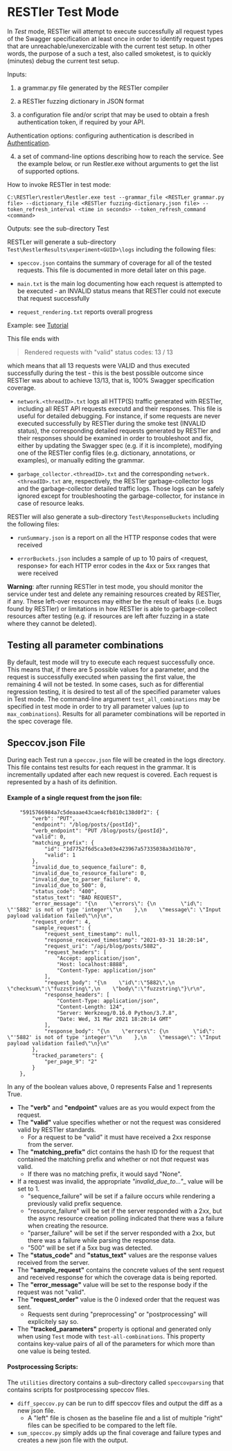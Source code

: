 # RESTler Test Mode

In *Test* mode, RESTler will attempt to execute successfully all request types of the Swagger specification at least once in order to identify request types that are unreachable/unexercizable with the current test setup. In other words, the purpose of a such a test, also called smoketest, is to quickly (minutes) debug the current test setup.

Inputs:

1. a grammar.py file generated by the RESTler compiler

2. a RESTler fuzzing dictionary in JSON format

3. a configuratio​n file and/or script that may be used to obtain a fresh authentication token, if required by your API.


Authentication options: configuring authentication is described in [Authentication​](Authentication.md).

4. a set of command-line options describing how to reach the service.  See the example below, or run Restler.exe without arguments to get the list of supported options.

How to invoke RESTler in test mode:

`C:\RESTler\restler\Restler.exe test --grammar_file <RESTLer grammar.py file> --dictionary_file <RESTler fuzzing-dictionary.json file> --token_refresh_interval <time in seconds> --token_refresh_command <command>`

Outputs: see the sub-directory Test

RESTLer will generate a sub-directory `Test\RestlerResults\experiment<GUID>\logs` including the following files:

- `speccov.json` contains the summary of coverage for all of the tested requests.
This file is documented in more detail later on this page.

- `main.txt` is the main log documenting how each request is attempted to be executed - an INVALID status means that RESTler could not execute that request successfully

- `request_rendering.txt` reports overall progress

Example: see [Tutorial](TutorialDemoServer.md)

This file ends with

>Rendered requests with "valid" status codes: 13 / 13

which means that all 13 requests were VALID and thus executed successfully during the test - this is the best possible outcome since RESTler was about to achieve 13/13, that is, 100% Swagger specification coverage.

- `network.<threadID>.txt` logs all HTTP(S) traffic generated with RESTler, including all REST API requests executd and their responses. This file is useful for detailed debugging. For instance, if some requests are never executed successfully by RESTler during the smoke test (INVALID status), the corresponding detailed requests generated by RESTler and their responses should be examined in order to troubleshoot and fix, either by updating the Swagger spec (e.g. if it is incomplete), modifying one of the RESTler config files (e.g. dictionary, annotations, or examples), or manually editing the grammar.

- `garbage_collector.<threadID>.txt` and the corresponding `network.<threadID>.txt` are, respectively, the RESTler garbage-collector logs and the garbage-collector detailed traffic logs. Those logs can be safely ignored except for troubleshooting the garbage-collector, for instance in case of resource leaks.


RESTler will also generate a sub-directory `Test\ResponseBuckets` including the following files:

- `runSummary.json` is a report on all the HTTP response codes that were received

- `errorBuckets.json` includes a sample of up to 10 pairs of <request, response> for each HTTP error codes in the 4xx or 5xx ranges that were received

**Warning**: after running RESTler in test mode, you should monitor the service under test and delete any remaining resources created by RESTler, if any.  These left-over resources may either be the result of leaks (i.e. bugs found by RESTler) or limitations in how RESTler is able to garbage-collect resources after testing (e.g. if resources are left after fuzzing in a state where they cannot be deleted).


## Testing all parameter combinations

By default, test mode will try to execute each request successfully once.
This means that, if there are 5 possible values for a parameter,
and the request is successfully executed when passing the first value,
the remaining 4 will not be tested.  In some cases, such as for differential
regression testing, it is desired to test all of the specified parameter values
in Test mode.  The command-line argument ```test_all_combinations```
may be specified in test mode in order to try all parameter values
(up to ```max_combinations```).
Results for all parameter combinations will be reported in the spec coverage file.

## Speccov.json File
During each Test run a `speccov.json` file will be created in the logs directory.  This file contains test results for each request in the grammar.  It is incrementally updated after each new request is covered.  Each request is represented by a hash of its definition.

#### Example of a single request from the json file:
```
    "5915766984a7c5deaaae43cae4cfb810c138d0f2": {
        "verb": "PUT",
        "endpoint": "/blog/posts/{postId}",
        "verb_endpoint": "PUT /blog/posts/{postId}",
        "valid": 0,
        "matching_prefix": {
            "id": "1d7752f6d5ca3e03e423967a57335038a3d1bb70",
            "valid": 1
        },
        "invalid_due_to_sequence_failure": 0,
        "invalid_due_to_resource_failure": 0,
        "invalid_due_to_parser_failure": 0,
        "invalid_due_to_500": 0,
        "status_code": "400",
        "status_text": "BAD REQUEST",
        "error_message": "{\n    \"errors\": {\n        \"id\": \"'5882' is not of type 'integer'\"\n    },\n    \"message\": \"Input payload validation failed\"\n}\n",
        "request_order": 4,
        "sample_request": {
            "request_sent_timestamp": null,
            "response_received_timestamp": "2021-03-31 18:20:14",
            "request_uri": "/api/blog/posts/5882",
            "request_headers": [
                "Accept: application/json",
                "Host: localhost:8888",
                "Content-Type: application/json"
            ],
            "request_body": "{\n    \"id\":\"5882\",\n    \"checksum\":\"fuzzstring\",\n    \"body\":\"fuzzstring\"}\r\n",
            "response_headers": [
                "Content-Type: application/json",
                "Content-Length: 124",
                "Server: Werkzeug/0.16.0 Python/3.7.8",
                "Date: Wed, 31 Mar 2021 18:20:14 GMT"
            ],
            "response_body": "{\n    \"errors\": {\n        \"id\": \"'5882' is not of type 'integer'\"\n    },\n    \"message\": \"Input payload validation failed\"\n}\n"
        },
        "tracked_parameters": {
            "per_page_9": "2"
        }
    },
```

In any of the boolean values above, 0 represents False and 1 represents True.

* The __"verb"__ and __"endpoint"__ values are as you would expect from the request.
* The __"valid"__ value specifies whether or not the request was considered valid by RESTler standards.
  * For a request to be "valid" it must have received a 2xx response from the server.
* The __"matching_prefix"__ dict contains the hash ID for the request that contained the matching prefix
and whether or not _that_ request was valid.
  * If there was no matching prefix, it would sayd "None".
* If a request was invalid,
the appropriate __"invalid_due_to_..."__ value will be set to 1.
  * "sequence_failure" will be set if a failure occurs while rendering a previously valid prefix sequence.
  * "resource_failure" will be set if the server responded with a 2xx,
  but the async resource creation polling indicated that there was a failure when creating the resource.
  * "parser_failure" will be set if the server responded with a 2xx,
  but there was a failure while parsing the response data.
  * "500" will be set if a 5xx bug was detected.
* The __"status_code"__ and __"status_text"__ values are the response values received from the server.
* The __"sample_request"__ contains the concrete values of the sent request and received response for which
the coverage data is being reported.
* The __"error_message"__ value will be set to the response body if the request was not "valid".
* The __"request_order"__ value is the 0 indexed order that the request was sent.
  * Requests sent during "preprocessing" or "postprocessing" will explicitely say so.
* The __"tracked_parameters"__ property is optional and generated only when using
`Test` mode with ```test-all-combinations```.
This property contains key-value pairs of all of the parameters
for which more than one value is being tested.

#### Postprocessing Scripts:
The `utilities` directory contains a sub-directory called `speccovparsing` that contains scripts for postprocessing speccov files.

* `diff_speccov.py` can be run to diff speccov files
and output the diff as a new json file.
  * A "left" file is chosen as the baseline file
  and a list of multiple "right" files can be specified to be compared to the left file.
* `sum_speccov.py` simply adds up the final coverage and failure types
and creates a new json file with the output.